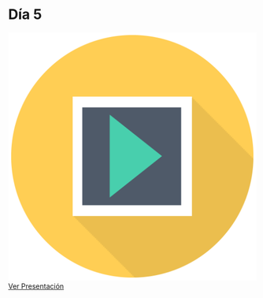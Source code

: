 # Día 5

![](../../.gitbook/assets/sem_icon_pres%20%283%29.png) [Ver Presentación](https://docs.google.com/presentation/d/e/2PACX-1vR4_UPbsBW3pY-5h_kzBVP5Bs_D_N7T3B55JxFtbwQbtpwoUJoE0c2OJgmShM7YRGPyNfP9bzTc3Oea/pub?start=false&loop=false&delayms=600000)

